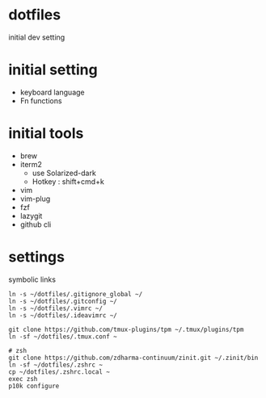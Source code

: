 # dotfiles
initial dev setting

# initial setting

* keyboard language
* Fn functions

# initial tools

* brew
* iterm2
    * use Solarized-dark
    * Hotkey : shift+cmd+k
* vim
* vim-plug
* fzf
* lazygit
* github cli 

# settings

symbolic links

```
ln -s ~/dotfiles/.gitignore_global ~/
ln -s ~/dotfiles/.gitconfig ~/
ln -s ~/dotfiles/.vimrc ~/
ln -s ~/dotfiles/.ideavimrc ~/

git clone https://github.com/tmux-plugins/tpm ~/.tmux/plugins/tpm
ln -sf ~/dotfiles/.tmux.conf ~

# zsh
git clone https://github.com/zdharma-continuum/zinit.git ~/.zinit/bin
ln -sf ~/dotfiles/.zshrc ~
cp ~/dotfiles/.zshrc.local ~
exec zsh
p10k configure
```

